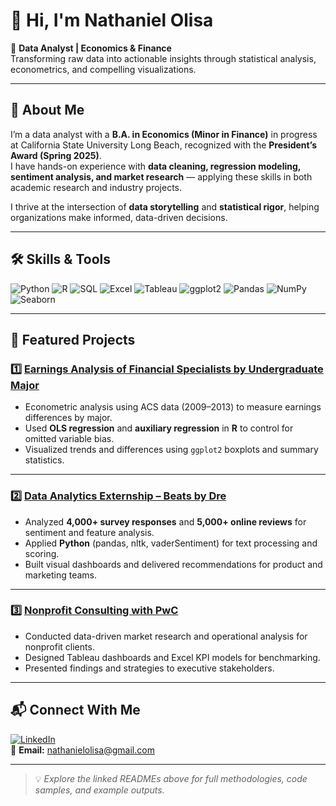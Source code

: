 # 👋 Hi, I'm Nathaniel Olisa  

🎯 **Data Analyst | Economics & Finance**  
Transforming raw data into actionable insights through statistical analysis, econometrics, and compelling visualizations.

---

## 📖 About Me  
I’m a data analyst with a **B.A. in Economics (Minor in Finance)** in progress at California State University Long Beach, recognized with the **President’s Award (Spring 2025)**.  
I have hands-on experience with **data cleaning, regression modeling, sentiment analysis, and market research** — applying these skills in both academic research and industry projects.  

I thrive at the intersection of **data storytelling** and **statistical rigor**, helping organizations make informed, data-driven decisions.

---

## 🛠️ Skills & Tools

![Python](https://img.shields.io/badge/Python-3776AB?style=flat-square&logo=python&logoColor=white)
![R](https://img.shields.io/badge/R-276DC3?style=flat-square&logo=r&logoColor=white)
![SQL](https://img.shields.io/badge/SQL-003B57?style=flat-square&logo=sqlite&logoColor=white)
![Excel](https://img.shields.io/badge/Excel-217346?style=flat-square&logo=microsoft-excel&logoColor=white)
![Tableau](https://img.shields.io/badge/Tableau-E97627?style=flat-square&logo=tableau&logoColor=white)
![ggplot2](https://img.shields.io/badge/ggplot2-276DC3?style=flat-square&logo=r&logoColor=white)
![Pandas](https://img.shields.io/badge/Pandas-150458?style=flat-square&logo=pandas&logoColor=white)
![NumPy](https://img.shields.io/badge/NumPy-013243?style=flat-square&logo=numpy&logoColor=white)
![Seaborn](https://img.shields.io/badge/Seaborn-5B5EA6?style=flat-square)

---

## 📂 Featured Projects

### 1️⃣ [Earnings Analysis of Financial Specialists by Undergraduate Major](./earnings-analysis-econometrics/README.md)
- Econometric analysis using ACS data (2009–2013) to measure earnings differences by major.
- Used **OLS regression** and **auxiliary regression** in **R** to control for omitted variable bias.
- Visualized trends and differences using `ggplot2` boxplots and summary statistics.

---

### 2️⃣ [Data Analytics Externship – Beats by Dre](./beats-by-dre-data-analytics/README.md)
- Analyzed **4,000+ survey responses** and **5,000+ online reviews** for sentiment and feature analysis.
- Applied **Python** (pandas, nltk, vaderSentiment) for text processing and scoring.
- Built visual dashboards and delivered recommendations for product and marketing teams.

---

### 3️⃣ [Nonprofit Consulting with PwC](./nonprofit-consulting-pwc/README.md)
- Conducted data-driven market research and operational analysis for nonprofit clients.
- Designed Tableau dashboards and Excel KPI models for benchmarking.
- Presented findings and strategies to executive stakeholders.

---

## 📬 Connect With Me  
[![LinkedIn](https://img.shields.io/badge/LinkedIn-0A66C2?style=flat-square&logo=linkedin&logoColor=white)](https://www.linkedin.com/in/nathaniel777olisa)  
📧 **Email:** nathanielolisa@gmail.com  

---

> 💡 *Explore the linked READMEs above for full methodologies, code samples, and example outputs.*
